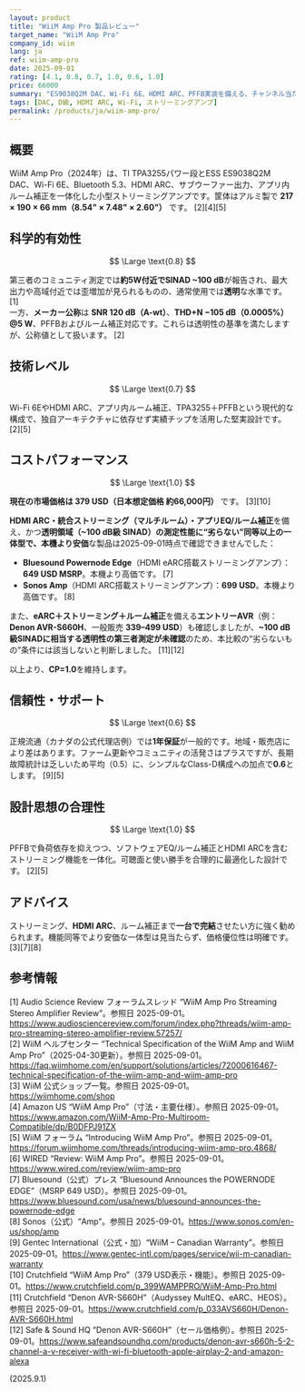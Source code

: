 ```yaml
---
layout: product
title: "WiiM Amp Pro 製品レビュー"
target_name: "WiiM Amp Pro"
company_id: wiim
lang: ja
ref: wiim-amp-pro
date: 2025-09-01
rating: [4.1, 0.8, 0.7, 1.0, 0.6, 1.0]
price: 66000
summary: "ES9038Q2M DAC、Wi-Fi 6E、HDMI ARC、PFFB実装を備える、チャンネル当たり60Wのストリーミングアンプです"
tags: [DAC, D級, HDMI ARC, Wi-Fi, ストリーミングアンプ]
permalink: /products/ja/wiim-amp-pro/
---
```

## 概要

WiiM Amp Pro（2024年）は、TI TPA3255パワー段とESS ES9038Q2M DAC、Wi-Fi 6E、Bluetooth 5.3、HDMI ARC、サブウーファー出力、アプリ内ルーム補正を一体化した小型ストリーミングアンプです。筐体はアルミ製で **217 × 190 × 66 mm（8.54" × 7.48" × 2.60"）** です。 [2][4][5]

## 科学的有効性

$$ \Large \text{0.8} $$

第三者のコミュニティ測定では**約5W付近でSINAD ~100 dB**が報告され、最大出力や高域付近では歪増加が見られるものの、通常使用では**透明**な水準です。 [1]  
一方、**メーカー公称**は **SNR 120 dB（A-wt）**、**THD+N −105 dB（0.0005%）@5 W**、PFFBおよびルーム補正対応です。これらは透明性の基準を満たしますが、公称値として扱います。 [2]

## 技術レベル

$$ \Large \text{0.7} $$

Wi-Fi 6EやHDMI ARC、アプリ内ルーム補正、TPA3255＋PFFBという現代的な構成で、独自アーキテクチャに依存せず実績チップを活用した堅実設計です。 [2][5]

## コストパフォーマンス

$$ \Large \text{1.0} $$

**現在の市場価格は 379 USD（日本想定価格 約66,000円）** です。 [3][10]

**HDMI ARC・統合ストリーミング（マルチルーム）・アプリEQ/ルーム補正**を備え、かつ**透明領域（~100 dB級 SINAD）**の測定性能に“劣らない”**同等以上**の一体型で、本機より**安価**な製品は2025-09-01時点で確認できませんでした：

- **Bluesound Powernode Edge**（HDMI eARC搭載ストリーミングアンプ）：**649 USD MSRP**。本機より高価です。 [7]  
- **Sonos Amp**（HDMI ARC搭載ストリーミングアンプ）：**699 USD**。本機より高価です。 [8]

また、**eARC＋ストリーミング＋ルーム補正**を備える**エントリーAVR**（例：**Denon AVR-S660H**、一般販売 **339–499 USD**）も確認しましたが、**~100 dB級SINADに相当する透明性の第三者測定が未確認**のため、本比較の“劣らないもの”条件には該当しないと判断しました。 [11][12]

以上より、**CP=1.0**を維持します。

## 信頼性・サポート

$$ \Large \text{0.6} $$

正規流通（カナダの公式代理店例）では**1年保証**が一般的です。地域・販売店により差はあります。ファーム更新やコミュニティの活発さはプラスですが、長期故障統計は乏しいため平均（0.5）に、シンプルなClass-D構成への加点で**0.6**とします。 [9][5]

## 設計思想の合理性

$$ \Large \text{1.0} $$

PFFBで負荷依存を抑えつつ、ソフトウェアEQ/ルーム補正とHDMI ARCを含むストリーミング機能を一体化。可聴面と使い勝手を合理的に最適化した設計です。 [2][5]

## アドバイス

ストリーミング、**HDMI ARC**、ルーム補正まで**一台で完結**させたい方に強く勧められます。機能同等でより安価な一体型は見当たらず、価格優位性は明確です。 [3][7][8]

## 参考情報

[1] Audio Science Review フォーラムスレッド “WiiM Amp Pro Streaming Stereo Amplifier Review”。参照日 2025-09-01。https://www.audiosciencereview.com/forum/index.php?threads/wiim-amp-pro-streaming-stereo-amplifier-review.57257/  
[2] WiiM ヘルプセンター “Technical Specification of the WiiM Amp and WiiM Amp Pro”（2025-04-30更新）。参照日 2025-09-01。https://faq.wiimhome.com/en/support/solutions/articles/72000616467-technical-specification-of-the-wiim-amp-and-wiim-amp-pro  
[3] WiiM 公式ショップ一覧。参照日 2025-09-01。https://wiimhome.com/shop  
[4] Amazon US “WiiM Amp Pro”（寸法・主要仕様）。参照日 2025-09-01。https://www.amazon.com/WiiM-Amp-Pro-Multiroom-Compatible/dp/B0DFPJ91ZX  
[5] WiiM フォーラム “Introducing WiiM Amp Pro”。参照日 2025-09-01。https://forum.wiimhome.com/threads/introducing-wiim-amp-pro.4868/  
[6] WIRED “Review: WiiM Amp Pro”。参照日 2025-09-01。https://www.wired.com/review/wiim-amp-pro  
[7] Bluesound（公式）プレス “Bluesound Announces the POWERNODE EDGE”（MSRP 649 USD）。参照日 2025-09-01。https://www.bluesound.com/usa/news/bluesound-announces-the-powernode-edge  
[8] Sonos（公式）“Amp”。参照日 2025-09-01。https://www.sonos.com/en-us/shop/amp  
[9] Gentec International（公式・加）“WiiM – Canadian Warranty”。参照日 2025-09-01。https://www.gentec-intl.com/pages/service/wii-m-canadian-warranty  
[10] Crutchfield “WiiM Amp Pro”（379 USD表示・機能）。参照日 2025-09-01。https://www.crutchfield.com/p_399WAMPPRO/WiiM-Amp-Pro.html  
[11] Crutchfield “Denon AVR-S660H”（Audyssey MultEQ、eARC、HEOS）。参照日 2025-09-01。https://www.crutchfield.com/p_033AVS660H/Denon-AVR-S660H.html  
[12] Safe & Sound HQ “Denon AVR-S660H”（セール価格例）。参照日 2025-09-01。https://www.safeandsoundhq.com/products/denon-avr-s660h-5-2-channel-a-v-receiver-with-wi-fi-bluetooth-apple-airplay-2-and-amazon-alexa

(2025.9.1)

